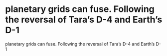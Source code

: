 # planetary grids can fuse. Following the reversal of Tara’s D-4 and Earth’s D-1

planetary grids can fuse. Following the reversal of Tara’s D-4 and Earth’s D-1